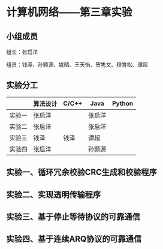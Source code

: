 # 计算机网络——第三章实验

## 小组成员

组长：张启洋

组员：钱泽、孙颢源、姚晴、王天怡、贺隽文、穆育松、谭超

## 实验分工

|        | 算法设计 | C/C++ | Java   | Python |
| :----- | -------- | :---- | ------ | ------ |
| 实验一 | 张启洋   |       | 张启洋 |        |
| 实验二 | 张启洋   |       | 张启洋 |        |
| 实验三 | 钱泽     | 钱泽  | 谭超   |        |
| 实验四 | 张启洋   |       | 孙颢源 |        |

## 实验一、循环冗余校验CRC生成和校验程序

## 实验二、实现透明传输程序

## 实验三、基于停止等待协议的可靠通信

## 实验四、基于连续ARQ协议的可靠通信